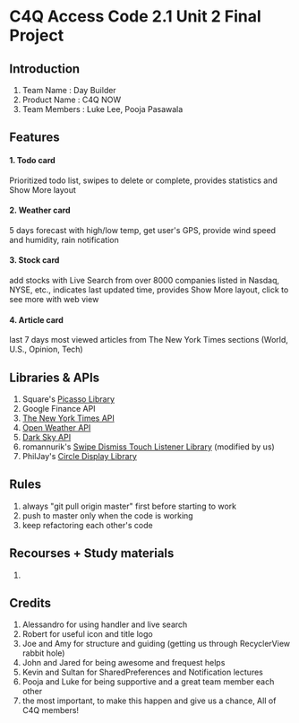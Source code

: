 # C4Q Access Code 2.1 Unit 2 Final Project

## Introduction

1. Team Name : Day Builder
2. Product Name : C4Q NOW
3. Team Members : Luke Lee, Pooja Pasawala



## Features

#### 1. Todo card

Prioritized todo list, swipes to delete or complete, provides statistics and Show More layout

#### 2. Weather card

5 days forecast with high/low temp, get user's GPS, provide wind speed and humidity, rain notification

#### 3. Stock card

add stocks with Live Search from over 8000 companies listed in Nasdaq, NYSE, etc., indicates last updated time, provides Show More layout, click to see more with web view

#### 4. Article card

last 7 days most viewed articles from The New York Times sections (World, U.S., Opinion, Tech)




## Libraries & APIs

1. Square's [Picasso Library](http://square.github.io/picasso/)
2. Google Finance API
3. [The New York Times API](http://developer.nytimes.com/docs)
4. [Open Weather API](http://openweathermap.org/api)
5. [Dark Sky API](https://developer.forecast.io/docs)
6. romannurik's [Swipe Dismiss Touch Listener Library](https://github.com/romannurik/Android-SwipeToDismiss) (modified by us)
7. PhilJay's [Circle Display Library](https://github.com/PhilJay/CircleDisplay)


## Rules
1. always "git pull origin master" first before starting to work
2. push to master only when the code is working
3. keep refactoring each other's code

## Recourses + Study materials

1.

## Credits

1. Alessandro for using handler and live search
2. Robert for useful icon and title logo
3. Joe and Amy for structure and guiding (getting us through RecyclerView rabbit hole)
4. John and Jared for being awesome and frequest helps
5. Kevin and Sultan for SharedPreferences and Notification lectures
6. Pooja and Luke for being supportive and a great team member each other
7. the most important, to make this happen and give us a chance, All of C4Q members!

